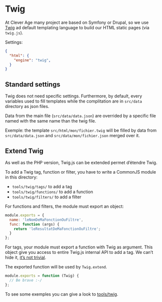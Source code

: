 
Twig
===============================================================================

At Clever Age many project are based on Symfony or Drupal, so we use
[Twig](http://twig.sensiolabs.org/) ad default templating language to build
our HTML static pages (via `twig.js`).

Settings:
```json
{
  "html": {
    "engine": "twig",
  }
}
```

Standard settings
-------------------------------------------------------------------------------

Twig does not need specific settings. Furthermore, by default, every variables
used to fill templates while the complitation are in `src/data` directory as
json files.

Data from the main file (`src/data/data.json`) are overrided by a specific file
named with the same name than the twig file.

Exemple: the template `src/html/mon/fichier.twig` will be filled by data from `src/data/data.json` and `src/data/mon/fichier.json` merged over it.

Extend Twig
-------------------------------------------------------------------------------
As well as the PHP version, Twig.js can be extended permet d’étendre Twig.

To add a Twig tag, function or filter, you have to write a CommonJS module in this directory:
* `tools/twig/tags/` to add a tag
* `tools/twig/functions/` to add a function
* `tools/twig/filters/` to add a filter

For functions and filters, the module must export an object:

```javascript
module.exports = {
  name: 'leNomDeMaFonctionOuFiltre',
  func: function (args) {
    return 'leResultatDeMaFonctionOuFiltre';
  }
};
```

For tags, your module must export a function with Twig as argument.
This object give you access to entire Twig.js internal API to add a tag.
We can’t hide it, [it’s not trivial](https://github.com/justjohn/twig.js/wiki/Extending-twig.js-With-Custom-Tags).

The exported function will be used by `Twig.extend`.

```javascript
module.exports = function (Twig) {
  // Be brave :-/
};
```

To see some exemples you can give a look to [tools/twig](../../tools/twig).

